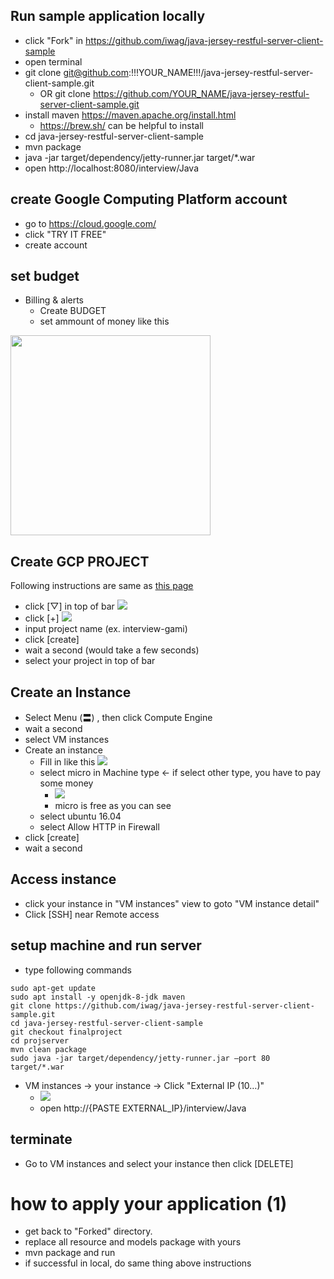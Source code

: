## Run sample application locally
- click "Fork" in https://github.com/iwag/java-jersey-restful-server-client-sample
- open terminal
- git clone git@github.com:!!!YOUR_NAME!!!/java-jersey-restful-server-client-sample.git
  - OR git clone https://github.com/YOUR_NAME/java-jersey-restful-server-client-sample.git
- install maven https://maven.apache.org/install.html
  - https://brew.sh/ can be helpful to install
- cd java-jersey-restful-server-client-sample
- mvn package
- java -jar target/dependency/jetty-runner.jar target/*.war
- open http://localhost:8080/interview/Java


## create Google Computing Platform account
- go to https://cloud.google.com/
- click "TRY IT FREE"
- create account

## set budget
- Billing & alerts
  -  Create BUDGET
  - set ammount of money like this
 <img src="https://i.gyazo.com/cfb95da3a13ae2993e6f033de7a3f17b.png" width="320px"/>

## Create GCP PROJECT
Following instructions are same as [this page](https://cloud.google.com/compute/docs/quickstart-linux)
- click [▽] in top of bar <img src="https://i.gyazo.com/f3ed63049158433f9bb037d0b283dcb6.png"  />
- click [+] <img src="https://i.gyazo.com/594d23f0b5c29fc780568a6a711c9ccb.png"  />
- input project name (ex. interview-gami)
- click [create]
- wait a second (would take a few seconds)
- select your project in top of bar


## Create an Instance
- Select Menu (〓) , then click Compute Engine
- wait a second
- select VM instances
- Create an instance
  - Fill in like this <img src="https://i.gyazo.com/6c9e6d857cad9cd4e0e6cd7c4dbf1f4e.png" />
  - select micro in Machine type <- if select other type, you have to pay some money
    - <img src="https://i.gyazo.com/6935c7f9aa8d105de28cb62df3a842d7.png" />
    - micro is free as you can see
  - select ubuntu 16.04
  - select Allow HTTP  in  Firewall
- click [create]
- wait a second

## Access instance 
- click your instance in "VM instances" view to goto "VM instance detail"
- Click [SSH] near Remote access

## setup machine and run server
- type following commands

```
sudo apt-get update
sudo apt install -y openjdk-8-jdk maven
git clone https://github.com/iwag/java-jersey-restful-server-client-sample.git
cd java-jersey-restful-server-client-sample
git checkout finalproject
cd projserver
mvn clean package
sudo java -jar target/dependency/jetty-runner.jar —port 80 target/*.war
```

- VM instances -> your instance ->  Click "External IP (10…)"
  - <img src="https://i.gyazo.com/ddf640b9ef2ae4eb2392d1b3e00db7fb.png" />
  - open http://{PASTE EXTERNAL_IP}/interview/Java

## terminate
- Go to VM instances and select your instance then click [DELETE]

# how to apply your application (1)
- get back to "Forked" directory.
- replace all resource and models package with yours
- mvn package and run
- if successful in local, do same thing above instructions


